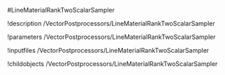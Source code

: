 <!-- MOOSE Object Documentation Stub: Remove this when content is added. -->
#LineMaterialRankTwoScalarSampler

!description /VectorPostprocessors/LineMaterialRankTwoScalarSampler

!parameters /VectorPostprocessors/LineMaterialRankTwoScalarSampler

!inputfiles /VectorPostprocessors/LineMaterialRankTwoScalarSampler

!childobjects /VectorPostprocessors/LineMaterialRankTwoScalarSampler
